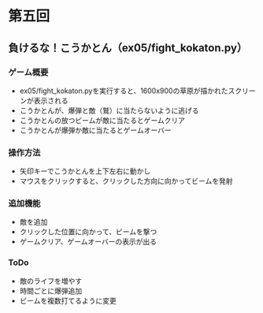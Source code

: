 # 第五回
## 負けるな！こうかとん（ex05/fight_kokaton.py）
### ゲーム概要
- ex05/fight_kokaton.pyを実行すると、1600x900の草原が描かれたスクリーンが表示される
- こうかとんが、爆弾と敵（鷲）に当たらないように逃げる
- こうかとんの放つビームが敵に当たるとゲームクリア
- こうかとんが爆弾か敵に当たるとゲームオーバー
### 操作方法
- 矢印キーでこうかとんを上下左右に動かし
- マウスをクリックすると、クリックした方向に向かってビームを発射
### 追加機能
- 敵を追加
- クリックした位置に向かって、ビームを撃つ
- ゲームクリア、ゲームオーバーの表示が出る
### ToDo
- 敵のライフを増やす
- 時間ごとに爆弾追加
- ビームを複数打てるように変更